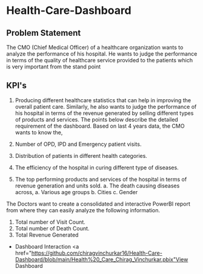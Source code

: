 # Health-Care-Dashboard
## Problem Statement
The CMO (Chief Medical Officer) of a healthcare organization wants to analyze the performance of his hospital. He wants to judge the performance in terms of the quality of healthcare service provided to the patients which is very important from the stand point 

## KPI's
1. Producing different healthcare statistics that can help in improving the overall patient care. 
Similarly, he also wants to judge the performance of his hospital in terms of the revenue generated by selling different types of products and services. The points below describe the detailed requirement of the dashboard. Based on last 4 years data, the CMO wants to know the, 

1. Number of OPD, IPD and Emergency patient visits. 
2. Distribution of patients in different health categories. 
3. The efficiency of the hospital in curing different type of diseases. 
4. The top performing products and services of the hospital in terms of revenue generation and units sold. 
	a.  The death causing diseases across, a. Various age groups 
	b. Cities 
	c. Gender 

The Doctors want to create a consolidated and interactive PowerBI report from where they can easily analyze the following information.
1)	Total number of Visit Count.
2)	Total number of Death Count.
3)	Total Revenue Generated

- Dashboard Interaction <a href="https://github.com/chiragvinchurkar16/Health-Care-Dashboard/blob/main/Health%20_Care_Chirag_Vinchurkar.pbix"View Dashboard </a>
